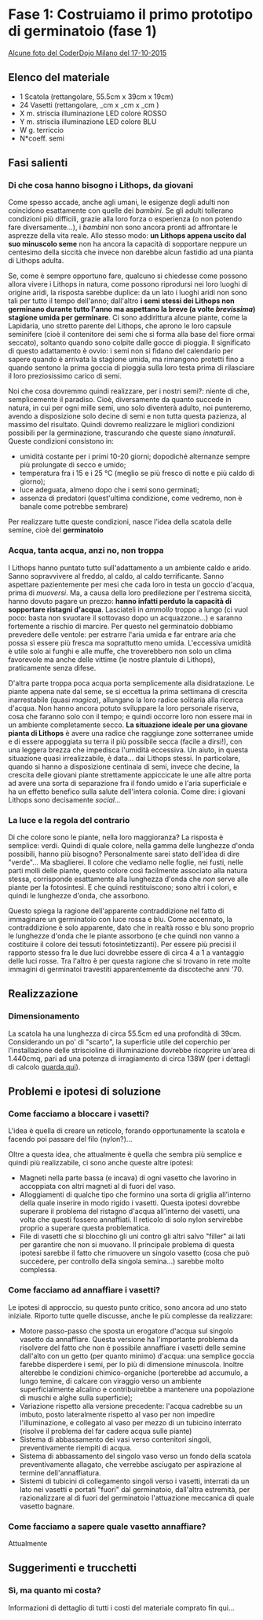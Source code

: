 # Fase 1: Costruiamo il primo prototipo di germinatoio (fase 1)

[Alcune foto del CoderDojo Milano del 17-10-2015](images/CoderDojo20151017/README.md)

## Elenco del materiale

- 1 Scatola (rettangolare, 55.5cm x 39cm x 19cm)
- 24 Vasetti (rettangolare, _cm x _cm x _cm )
- X m. striscia illuminazione LED colore ROSSO
- Y m. striscia illuminazione LED colore BLU
- W g. terriccio
- N*coeff. semi

## Fasi salienti
### Di che cosa hanno bisogno i Lithops, da giovani
Come spesso accade, anche agli umani, le esigenze degli adulti non coincidono esattamente con quelle dei _bambini_. Se gli adulti tollerano condizioni più difficili, grazie alla loro forza o esperienza (o non potendo fare diversamente...), i _bambini_ non sono ancora pronti ad affrontare le asprezze della vita reale. Allo stesso modo: **un Lithops appena uscito dal suo minuscolo seme** non ha ancora la capacità di sopportare neppure un centesimo della siccità che invece non darebbe alcun fastidio ad una pianta di Lithops adulta.

Se, come è sempre opportuno fare, qualcuno si chiedesse come possono allora vivere i Lithops in natura, come possono riprodursi nei loro luoghi di origine aridi, la risposta sarebbe duplice: da un lato i luoghi aridi non sono tali per tutto il tempo dell'anno; dall'altro **i semi stessi dei Lithops non germinano durante tutto l'anno ma aspettano la breve (a volte _brevissima_) stagione umida per germinare**. Ci sono addirittura alcune piante, come la Lapidaria, uno stretto parente del Lithops, che aprono le loro capsule seminifere (cioè il contenitore dei semi che si forma alla base del fiore ormai seccato), soltanto quando sono colpite dalle gocce di pioggia. Il significato di questo adattamento è ovvio: i semi non si fidano del calendario per sapere quando è arrivata la stagione umida, ma rimangono protetti fino a quando sentono la prima goccia di pioggia sulla loro testa prima di rilasciare il loro preziosissimo carico di semi.

Noi che cosa dovremmo quindi realizzare, per i nostri semi?: niente di che, semplicemente il paradiso. Cioè, diversamente da quanto succede in natura, in cui per ogni mille semi, uno solo diventerà adulto, noi punteremo, avendo a disposizione solo decine di semi e non tutta questa pazienza, al massimo del risultato. Quindi dovremo realizzare le migliori condizioni possibili per la germinazione, trascurando che queste siano _innaturali_. Queste condizioni consistono in:
- umidità costante per i primi 10-20 giorni; dopodiché alternanze sempre più prolungate di secco e umido;
- temperatura fra i 15 e i 25 °C (meglio se più fresco di notte e più caldo di giorno);
- luce adeguata, almeno dopo che i semi sono germinati;
- assenza di predatori (quest'ultima condizione, come vedremo, non è banale come potrebbe sembrare)

Per realizzare tutte queste condizioni, nasce l'idea della scatola delle semine, cioè del **germinatoio**

### Acqua, tanta acqua, anzi no, non troppa
I Lithops hanno puntato tutto sull'adattamento a un ambiente caldo e arido. Sanno sopravvivere al freddo, al caldo, al caldo terrificante. Sanno aspettare pazientemente per mesi che cada loro in testa un goccio d'acqua, prima di _muoversi_. Ma, a causa della loro predilezione per l'estrema siccità, hanno dovuto pagare un prezzo: **hanno infatti perduto la capacità di sopportare ristagni d'acqua**. Lasciateli in _ammollo_ troppo a lungo (ci vuol poco: basta non svuotare il sottovaso dopo un acquazzone...) e saranno fortemente a rischio di marcire.
Per questo nel germinatoio dobbiamo prevedere delle ventole: per estrarre l'aria umida e far entrare aria che possa sì essere più fresca ma soprattutto meno umida. L'eccessiva umidità è utile solo ai funghi e alle muffe, che troverebbero non solo un clima favorevole ma anche delle vittime (le nostre plantule di Lithops), praticamente senza difese.

D'altra parte troppa poca acqua porta semplicemente alla disidratazione. Le piante appena nate dal seme, se si eccettua la prima settimana di crescita inarrestabile (quasi _magica_), allungano la loro radice solitaria alla ricerca d'acqua. Non hanno ancora potuto sviluppare la loro personale riserva, cosa che faranno solo con il tempo; e quindi occorre loro non essere mai in un ambiente completamente secco. **La situazione ideale per una giovane pianta di Lithops** è avere una radice che raggiunge zone sotterranee umide e di essere appoggiata su terra il più possibile secca (facile a dirsi!), con una leggera brezza che impedisca l'umidità eccessiva. Un aiuto, in questa situazione quasi irrealizzabile, è data... dai Lithops stessi. In particolare, quando si hanno a disposizione centinaia di semi, invece che decine, la crescita delle giovani piante strettamente appiccicate le une alle altre porta ad avere una sorta di separazione fra il fondo umido e l'aria superficiale e ha un effetto benefico sulla salute dell'intera colonia. Come dire: i giovani Lithops sono decisamente _social..._


### La luce e la regola del contrario
Di che colore sono le piante, nella loro maggioranza? La risposta è semplice: verdi. Quindi di quale colore, nella gamma delle lunghezze d'onda possibili, hanno più bisogno? Personalmente sarei stato dell'idea di dire "verde"... Ma sbaglierei. Il colore che vediamo nelle foglie, nei fusti, nelle parti molli delle piante, questo colore così facilmente associato alla natura stessa, corrisponde esattamente alla lunghezza d'onda che *non* serve alle piante per la fotosintesi. E che quindi restituiscono; sono altri i colori, e quindi le lunghezze d'onda, che assorbono.

Questo spiega la ragione dell'apparente contraddizione nel fatto di immaginare un germinatoio con luce rossa e blu. Come accennato, la contraddizione è solo apparente, dato che in realtà rosso e blu sono proprio le lunghezze d'onda che le piante assorbono (e che quindi non vanno a costituire il colore dei tessuti fotosintetizzanti). Per essere più precisi il rapporto stesso fra le due luci dovrebbe essere di circa 4 a 1 a vantaggio delle luci rosse. Tra l'altro è per questa ragione che si trovano in rete molte immagini di germinatoi travestiti apparentemente da discoteche anni '70.

## Realizzazione

### Dimensionamento

La scatola ha una lunghezza di circa 55.5cm ed una profondità di 39cm. Considerando un po' di "scarto", la superficie utile del coperchio per l'installazione delle striscioline di illuminazione dovrebbe ricoprire un'area di 1.440cmq, pari ad una potenza di irragiamento di circa 138W (per i dettagli di calcolo [guarda qui](https://docs.google.com/spreadsheets/d/1xajgQuW4uSA6tnMqnAGUhpJfXqwB1AFufzQxHgO6zJg/edit?usp=sharing)).


## Problemi e ipotesi di soluzione
### Come facciamo a bloccare i vasetti?
L'idea è quella di creare un reticolo, forando opportunamente la scatola e facendo poi passare del filo (nylon?)...

Oltre a questa idea, che attualmente è quella che sembra più semplice e quindi più realizzabile, ci sono anche queste altre ipotesi:
- Magneti nella parte bassa (e incava) di ogni vasetto che lavorino in accoppiata con altri magneti al di fuori del vaso.
- Alloggiamenti di qualche tipo che formino una sorta di griglia all'interno della quale inserire in modo rigido i vasetti. Questa ipotesi dovrebbe superare il problema del ristagno d'acqua all'interno dei vasetti, una volta che questi fossero annaffiati. Il reticolo di solo nylon servirebbe proprio a superare questa problematica.
- File di vasetti che si blocchino gli uni contro gli altri salvo "filler" ai lati per garantire che non si muovano. Il principale problema di questa ipotesi sarebbe il fatto che rimuovere un singolo vasetto (cosa che può succedere, per controllo della singola semina...) sarebbe molto complessa.

### Come facciamo ad annaffiare i vasetti?
Le ipotesi di approccio, su questo punto critico, sono ancora ad uno stato iniziale. Riporto tutte quelle discusse, anche le più complesse da realizzare:

- Motore passo-passo che sposta un erogatore d'acqua sul singolo vasetto da annaffiare. Questa versione ha l'importante problema da risolvere del fatto che non è possibile annaffiare i vasetti delle semine dall'alto con un getto (per quanto minimo) d'acqua: una semplice goccia farebbe disperdere i semi, per lo più di dimensione minuscola. Inoltre alterebbe le condizioni chimico-organiche (porterebbe ad accumulo, a lungo temine, di calcare con viraggio verso un ambiente superficialmente alcalino e contribuirebbe a mantenere una popolazione di muschi e alghe sulla superficie);
- Variazione rispetto alla versione precedente: l'acqua cadrebbe su un imbuto, posto lateralmente rispetto al vaso per non impedire l'illuminazione, e collegato al vaso per mezzo di un tubicino interrato (risolve il problema del far cadere acqua sulle piante)
- Sistema di abbassamento dei vasi verso contenitori singoli, preventivamente riempiti di acqua.
- Sistema di abbassamento del singolo vaso verso un fondo della scatola preventivamente allagato, che verrebbe asciugato per aspirazione al termine dell'annaffiatura.
- Sistemi di tubicini di collegamento singoli verso i vasetti, interrati da un lato nei vasetti e portati "fuori" dal germinatoio, dall'altra estremità, per razionalizzare al di fuori del germinatoio l'attuazione meccanica di quale vasetto bagnare. 

### Come facciamo a sapere quale vasetto annaffiare?
Attualmente

## Suggerimenti e trucchetti

### Sì, ma quanto mi costa?
Informazioni di dettaglio di tutti i costi del materiale comprato fin qui...
